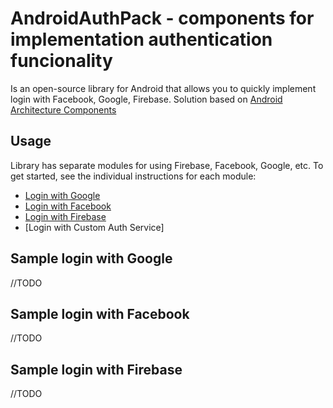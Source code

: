 # AndroidAuthPack - components for implementation authentication funcionality

Is an open-source library for Android that allows you to quickly implement login with Facebook, Google, Firebase. Solution based on [Android Architecture Components](https://developer.android.com/topic/libraries/architecture/)

## Usage

Library has separate modules for using Firebase, Facebook, Google, etc. To get started, see the individual instructions for each module:

* [Login with Google](google/README.md)
* [Login with Facebook](facebook/README.md)
* [Login with Firebase](firebase/README.md)
* [Login with Custom Auth Service]

## Sample login with Google
//TODO

## Sample login with Facebook
//TODO

## Sample login with Firebase
//TODO
